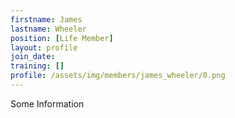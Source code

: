 ```yaml
---
firstname: James
lastname: Wheeler
position: [Life Member]
layout: profile
join_date:
training: []
profile: /assets/img/members/james_wheeler/0.png
---
```

Some Information